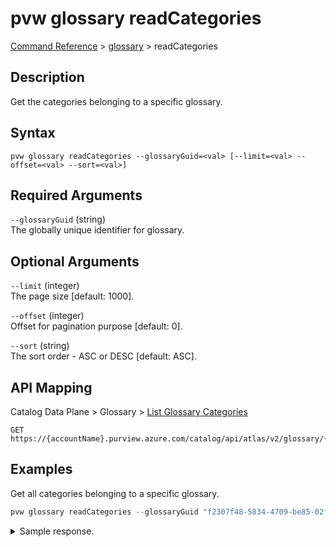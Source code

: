 # pvw glossary readCategories
[Command Reference](../../../README.md#command-reference) > [glossary](./main.md) > readCategories

## Description
Get the categories belonging to a specific glossary.

## Syntax
```
pvw glossary readCategories --glossaryGuid=<val> [--limit=<val> --offset=<val> --sort=<val>]
```

## Required Arguments
`--glossaryGuid` (string)  
The globally unique identifier for glossary.

## Optional Arguments
`--limit` (integer)  
The page size [default: 1000].

`--offset` (integer)  
Offset for pagination purpose [default: 0].

`--sort` (string)  
The sort order - ASC or DESC [default: ASC].

## API Mapping
Catalog Data Plane > Glossary > [List Glossary Categories](https://docs.microsoft.com/en-us/rest/api/purview/catalogdataplane/glossary/list-glossary-categories)
```
GET https://{accountName}.purview.azure.com/catalog/api/atlas/v2/glossary/{glossaryGuid}/categories
```

## Examples
Get all categories belonging to a specific glossary.
```powershell
pvw glossary readCategories --glossaryGuid "f2307f48-5834-4709-be85-02f3aea5d149" 
```
<details><summary>Sample response.</summary>
<p>

```json
[
    {
        "anchor": {
            "glossaryGuid": "f2307f48-5834-4709-be85-02f3aea5d149",
            "relationGuid": "20f62759-22e8-4acf-8757-1da8f12d8eb3"
        },
        "guid": "5a5a79b4-52eb-4540-ba1a-001458e5d257",
        "lastModifiedTS": "1",
        "name": "Category1",
        "qualifiedName": "Category1@Glossary"
    },
    {
        "anchor": {
            "glossaryGuid": "f2307f48-5834-4709-be85-02f3aea5d149",
            "relationGuid": "02a36a2f-e240-40ea-b884-c5ec159d5688"
        },
        "guid": "c856ecef-21e6-4e92-8607-9493d8432e78",
        "lastModifiedTS": "1",
        "name": "MyCategory",
        "qualifiedName": "MyCategory@Glossary"
    }
]
```
</p>
</details><br />

